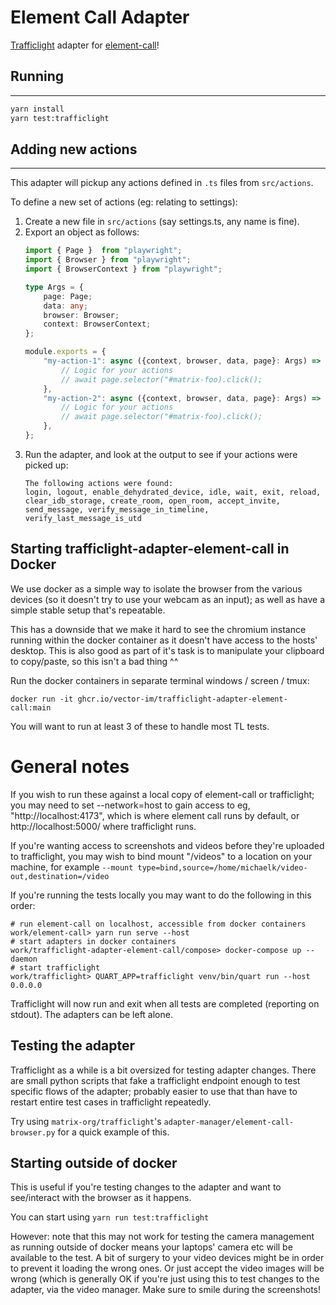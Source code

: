 # Element Call Adapter
[Trafficlight](https://github.com/matrix-org/trafficlight) adapter for [element-call](https://github.com/vector-im/element-call)!

## Running
---
```bash
yarn install
yarn test:trafficlight
```

## Adding new actions
---
This adapter will pickup any actions defined in `.ts` files from `src/actions`.

To define a new set of actions (eg: relating to settings):
1. Create a new file in `src/actions` (say settings.ts, any name is fine).
2. Export an object as follows:
    ```ts
    import { Page }  from "playwright";
    import { Browser } from "playwright";
    import { BrowserContext } from "playwright";

    type Args = {
        page: Page;
        data: any;
        browser: Browser;
        context: BrowserContext;
    };

    module.exports = {
        "my-action-1": async ({context, browser, data, page}: Args) => {
            // Logic for your actions
            // await page.selector("#matrix-foo).click();
        },
        "my-action-2": async ({context, browser, data, page}: Args) => {
            // Logic for your actions
            // await page.selector("#matrix-foo).click();
        },
    };
    ```
3. Run the adapter, and look at the output to see if your actions were picked up:
    ```
    The following actions were found:
    login, logout, enable_dehydrated_device, idle, wait, exit, reload, clear_idb_storage, create_room, open_room, accept_invite, send_message, verify_message_in_timeline, verify_last_message_is_utd
    ```
## Starting trafficlight-adapter-element-call in Docker

We use docker as a simple way to isolate the browser from the various devices (so it doesn't try to use your webcam as an input); as well as have a simple stable setup that's repeatable.

This has a downside that we make it hard to see the chromium instance running within the docker container as it doesn't have access to the hosts' desktop. This is also good as part of it's task is to manipulate your clipboard to copy/paste, so this isn't a bad thing ^^


Run the docker containers in separate terminal windows / screen / tmux:
```
docker run -it ghcr.io/vector-im/trafficlight-adapter-element-call:main
```

You will want to run at least 3 of these to handle most TL tests.



# General notes

If you wish to run these against a local copy of element-call or trafficlight; you may need to set --network=host to gain access to eg, "http://localhost:4173", which is where element call runs by default, or http://localhost:5000/ where trafficlight runs. 

If you're wanting access to screenshots and videos before they're uploaded to trafficlight, you may wish to bind mount "/videos" to a location on your machine, for example `--mount type=bind,source=/home/michaelk/video-out,destination=/video`

If you're running the tests locally you may want to do the following in this order:

```
# run element-call on localhost, accessible from docker containers
work/element-call> yarn run serve --host
# start adapters in docker containers
work/trafficlight-adapter-element-call/compose> docker-compose up --daemon
# start trafficlight
work/trafficlight> QUART_APP=trafficlight venv/bin/quart run --host 0.0.0.0
```

Trafficlight will now run and exit when all tests are completed (reporting on stdout). The adapters can be left alone.

## Testing the adapter

Trafficlight as a while is a bit oversized for testing adapter changes. There are small python scripts that fake a trafficlight endpoint enough to test specific flows of the adapter; probably easier to use that than have to restart entire test cases in trafficlight repeatedly.

Try using `matrix-org/trafficlight`'s `adapter-manager/element-call-browser.py` for a quick example of this.

## Starting outside of docker

This is useful if you're testing changes to the adapter and want to see/interact with the browser as it happens.

You can start using `yarn run test:trafficlight`

However: note that this may not work for testing the camera management as running outside of docker means your laptops' camera etc will be available to the test. A bit of surgery to your video devices might be in order to prevent it loading the wrong ones. Or just accept the video images will be wrong (which is generally OK if you're just using this to test changes to the adapter, via the video manager. Make sure to smile during the screenshots!


